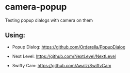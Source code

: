 # camera-popup
Testing popup dialogs with camera on them

## Using:

- Popup Dialog: 
https://github.com/Orderella/PopupDialog

- Next Level:
https://github.com/NextLevel/NextLevel

- Swifty Cam:
https://github.com/Awalz/SwiftyCam